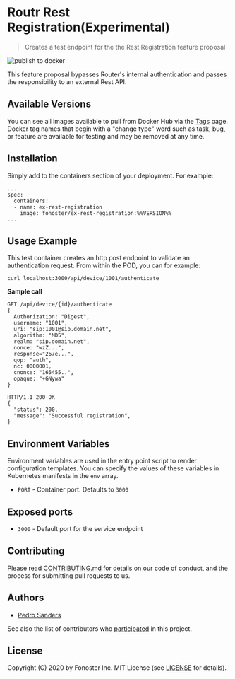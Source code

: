 # Routr Rest Registration(Experimental)

> Creates a test endpoint for the the Rest Registration feature proposal

![publish to docker](https://github.com/fonoster/ex-rest-registration/workflows/publish%20to%20docker%20hub/badge.svg)

This feature proposal bypasses Router's internal authentication and passes the responsibility to an external Rest API.

## Available Versions

You can see all images available to pull from Docker Hub via the [Tags](https://hub.docker.com/repository/docker/fonoster/ex-rest-registration/tags?page=1) page. Docker tag names that begin with a "change type" word such as task, bug, or feature are available for testing and may be removed at any time.

## Installation

Simply add to the containers section of your deployment. For example:

```
...
spec:
  containers:
  - name: ex-rest-registration
    image: fonoster/ex-rest-registration:%%VERSION%%
...
```

## Usage Example

This test container creates an http post endpoint to validate an authentication request. From within the POD, you can for example:

```
curl localhost:3000/api/device/1001/authenticate
```

**Sample call**

```
GET /api/device/{id}/authenticate
{
  Authorization: "Digest",
  username: "1001",
  uri: "sip:1001@sip.domain.net",
  algorithm: "MD5",
  realm: "sip.domain.net",
  nonce: "wzZ...",
  response="267e...",
  qop: "auth",
  nc: 0000001,
  cnonce: "165455..",
  opaque: "+GNywa"
}

HTTP/1.1 200 OK
{
  "status": 200,
  "message": "Successful registration",
}
```

## Environment Variables

Environment variables are used in the entry point script to render configuration templates. You can specify the values of these variables in Kubernetes manifests in the `env` array.

- `PORT` - Container port. Defaults to `3000`

## Exposed ports

- `3000` - Default port for the service endpoint

## Contributing

Please read [CONTRIBUTING.md](https://github.com/fonoster/fonos/blob/master/CONTRIBUTING.md) for details on our code of conduct, and the process for submitting pull requests to us.

## Authors

- [Pedro Sanders](https://github.com/psanders)

See also the list of contributors who [participated](https://github.com/fonoster/ex-rest-registration/contributors) in this project.

## License

Copyright (C) 2020 by Fonoster Inc. MIT License (see [LICENSE](https://github.com/fonoster/fonos/blob/master/LICENSE) for details).
